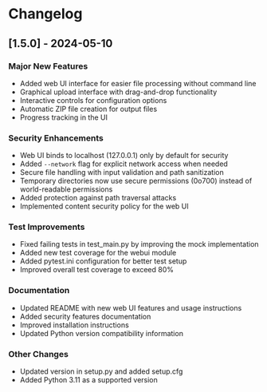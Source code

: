 # Changelog

## [1.5.0] - 2024-05-10

### Major New Features
- Added web UI interface for easier file processing without command line
- Graphical upload interface with drag-and-drop functionality
- Interactive controls for configuration options
- Automatic ZIP file creation for output files
- Progress tracking in the UI

### Security Enhancements
- Web UI binds to localhost (127.0.0.1) only by default for security
- Added `--network` flag for explicit network access when needed
- Secure file handling with input validation and path sanitization
- Temporary directories now use secure permissions (0o700) instead of world-readable permissions
- Added protection against path traversal attacks
- Implemented content security policy for the web UI

### Test Improvements
- Fixed failing tests in test_main.py by improving the mock implementation
- Added new test coverage for the webui module
- Added pytest.ini configuration for better test setup
- Improved overall test coverage to exceed 80%

### Documentation
- Updated README with new web UI features and usage instructions
- Added security features documentation
- Improved installation instructions
- Updated Python version compatibility information

### Other Changes
- Updated version in setup.py and added setup.cfg
- Added Python 3.11 as a supported version
